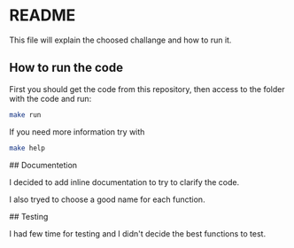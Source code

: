 # README

This file will explain the choosed challange and how to run it.

## How to run the code

First you should get the code from this repository, then access to the folder with the code and run:
```bash
make run
```

If you need more information try with
```bash
make help
```

## Documentetion

I decided to add inline documentation to try to clarify the code.

I also tryed to choose a good name for each function.

## Testing

I had few time for testing and I didn't decide the best functions to test.

